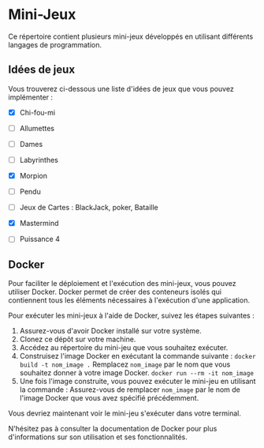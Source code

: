 # Mini-Jeux

Ce répertoire contient plusieurs mini-jeux développés en utilisant différents langages de programmation.

## Idées de jeux

Vous trouverez ci-dessous une liste d'idées de jeux que vous pouvez implémenter :

- [x] Chi-fou-mi
- [ ] Allumettes
- [ ] Dames
- [ ] Labyrinthes
- [x] Morpion
- [ ] Pendu
- [ ] Jeux de Cartes : BlackJack, poker, Bataille
- [x] Mastermind
- [ ] Puissance 4


## Docker

Pour faciliter le déploiement et l'exécution des mini-jeux, vous pouvez utiliser Docker. Docker permet de créer des conteneurs isolés qui contiennent tous les éléments nécessaires à l'exécution d'une application.

Pour exécuter les mini-jeux à l'aide de Docker, suivez les étapes suivantes :

1. Assurez-vous d'avoir Docker installé sur votre système.
2. Clonez ce dépôt sur votre machine.
3. Accédez au répertoire du mini-jeu que vous souhaitez exécuter.
4. Construisez l'image Docker en exécutant la commande suivante :
`docker build -t nom_image .`
Remplacez `nom_image` par le nom que vous souhaitez donner à votre image Docker.
`docker run --rm -it nom_image`
5. Une fois l'image construite, vous pouvez exécuter le mini-jeu en utilisant la commande :
Assurez-vous de remplacer `nom_image` par le nom de l'image Docker que vous avez spécifié précédemment.

Vous devriez maintenant voir le mini-jeu s'exécuter dans votre terminal.

N'hésitez pas à consulter la documentation de Docker pour plus d'informations sur son utilisation et ses fonctionnalités.
